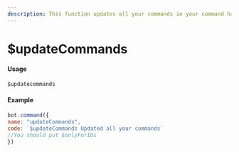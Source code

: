 ```yaml
---
description: This function updates all your commands in your command handler
---
```


# $updateCommands

#### Usage

```javascript
$updatecommands
```

#### Example

```javascript
bot.command({
name: "updateCommands",
code: `$updateCommands Updated all your commands`
//You should put $onlyForIDs
})
```

